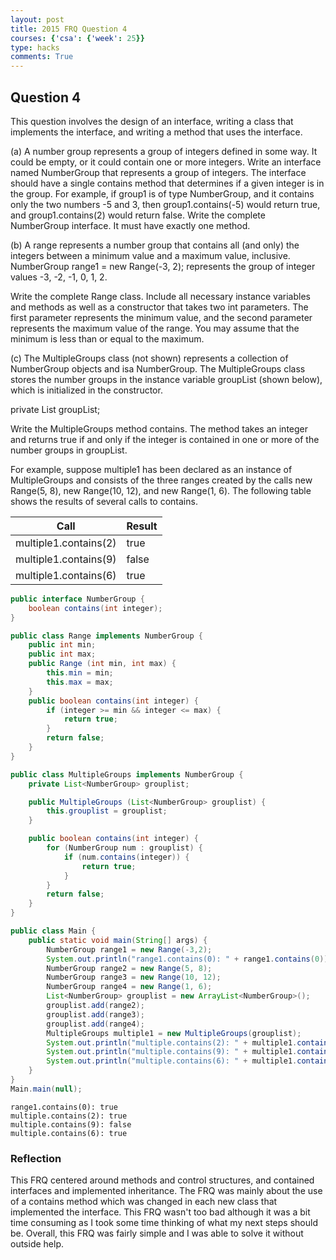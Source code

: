 ```yaml
---
layout: post
title: 2015 FRQ Question 4
courses: {'csa': {'week': 25}}
type: hacks
comments: True
---
```


## Question 4
This question involves the design of an interface, writing a class that implements the interface, and writing a method that uses the interface.

(a) A number group represents a group of integers defined in some way. It could be empty, or it could contain one or more integers.
Write an interface named NumberGroup that represents a group of integers. The interface should have a single contains method that determines if a given integer is in the group. For example, if group1 is of type NumberGroup, and it contains only the two numbers -5 and 3, then group1.contains(-5) would return true, and group1.contains(2) would return false.
Write the complete NumberGroup interface. It must have exactly one method.

(b) A range represents a number group that contains all (and only) the integers between a minimum value and a maximum value, inclusive.
NumberGroup range1 = new Range(-3, 2);
represents the group of integer values -3, -2, -1, 0, 1, 2.

Write the complete Range class. Include all necessary instance variables and methods as well as a constructor that takes two int parameters. The first parameter represents the minimum value, and the second parameter represents the maximum value of the range. You may assume that the minimum is less than or equal to the maximum.

(c) The MultipleGroups class (not shown) represents a collection of NumberGroup objects and isa NumberGroup. The MultipleGroups class stores the number groups in the instance variable groupList (shown below), which is initialized in the constructor.

private List<NumberGroup> groupList;

Write the MultipleGroups method contains. The method takes an integer and returns true if and only if the integer is contained in one or more of the number groups in groupList.

For example, suppose multiple1 has been declared as an instance of MultipleGroups and consists of the three ranges created by the calls new Range(5, 8), new Range(10, 12), and new Range(1, 6). The following table shows the results of several calls to contains.

| Call | Result |
| - | - |
| multiple1.contains(2) | true |
| multiple1.contains(9) | false |
| multiple1.contains(6) | true |


```java
public interface NumberGroup {
    boolean contains(int integer);
}

public class Range implements NumberGroup {
    public int min;
    public int max;
    public Range (int min, int max) {
        this.min = min;
        this.max = max;
    }
    public boolean contains(int integer) {
        if (integer >= min && integer <= max) {
            return true;
        }
        return false;
    }
}

public class MultipleGroups implements NumberGroup {
    private List<NumberGroup> grouplist;

    public MultipleGroups (List<NumberGroup> grouplist) {
        this.grouplist = grouplist;
    }

    public boolean contains(int integer) {
        for (NumberGroup num : grouplist) {
            if (num.contains(integer)) {
                return true;
            }
        }
        return false;
    }
}

public class Main {
    public static void main(String[] args) {
        NumberGroup range1 = new Range(-3,2);
        System.out.println("range1.contains(0): " + range1.contains(0));
        NumberGroup range2 = new Range(5, 8);
        NumberGroup range3 = new Range(10, 12);
        NumberGroup range4 = new Range(1, 6);
        List<NumberGroup> grouplist = new ArrayList<NumberGroup>();
        grouplist.add(range2);
        grouplist.add(range3);
        grouplist.add(range4);
        MultipleGroups multiple1 = new MultipleGroups(grouplist);
        System.out.println("multiple.contains(2): " + multiple1.contains(2));
        System.out.println("multiple.contains(9): " + multiple1.contains(9));
        System.out.println("multiple.contains(6): " + multiple1.contains(6));
    }
}
Main.main(null);
```

    range1.contains(0): true
    multiple.contains(2): true
    multiple.contains(9): false
    multiple.contains(6): true


### Reflection
This FRQ centered around methods and control structures, and contained interfaces and implemented inheritance. The FRQ was mainly about the use of a contains method which was changed in each new class that implemented the interface. This FRQ wasn't too bad although it was a bit time consuming as I took some time thinking of what my next steps should be. Overall, this FRQ was fairly simple and I was able to solve it without outside help.
